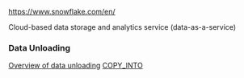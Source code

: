https://www.snowflake.com/en/

Cloud-based data storage and analytics service (data-as-a-service)

### Data Unloading

[Overview of data unloading](https://docs.snowflake.com/en/user-guide/data-unload-overview.html)
[COPY_INTO](https://docs.snowflake.com/en/sql-reference/sql/copy-into-location.html)
